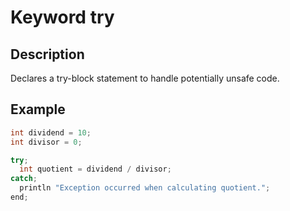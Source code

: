 # Keyword try

## Description

Declares a try-block statement to handle potentially unsafe code.

## Example

```cpp
int dividend = 10;
int divisor = 0;

try;
  int quotient = dividend / divisor;
catch;
  println "Exception occurred when calculating quotient.";
end;
```
